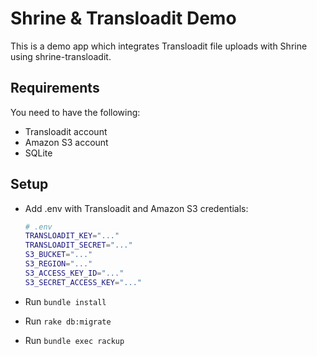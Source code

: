 # Shrine & Transloadit Demo

This is a demo app which integrates Transloadit file uploads with Shrine using
shrine-transloadit.

## Requirements

You need to have the following:

* Transloadit account
* Amazon S3 account
* SQLite

## Setup

* Add .env with Transloadit and Amazon S3 credentials:

  ```sh
  # .env
  TRANSLOADIT_KEY="..."
  TRANSLOADIT_SECRET="..."
  S3_BUCKET="..."
  S3_REGION="..."
  S3_ACCESS_KEY_ID="..."
  S3_SECRET_ACCESS_KEY="..."
  ```

* Run `bundle install`

* Run `rake db:migrate`

* Run `bundle exec rackup`
